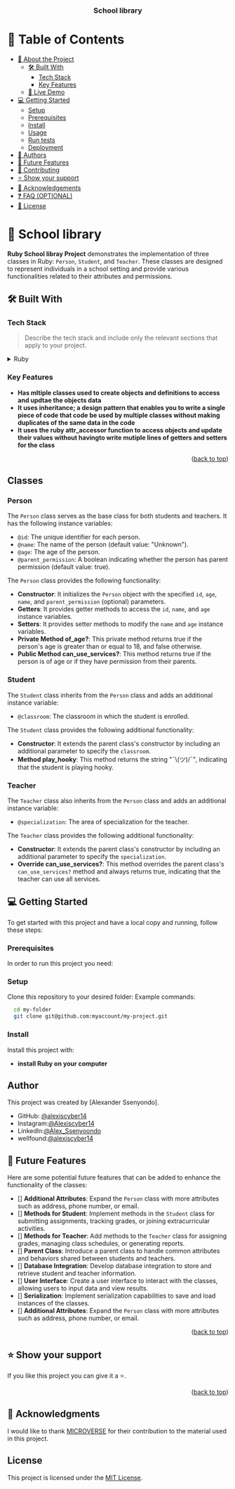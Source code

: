 <div align="center">
  <h3><b>School library</b></h3>
</div>

# 📗 Table of Contents

- [📖 About the Project](#about-project)
  - [🛠 Built With](#built-with)
    - [Tech Stack](#tech-stack)
    - [Key Features](#key-features)
  - [🚀 Live Demo](#live-demo)
- [💻 Getting Started](#getting-started)
  - [Setup](#setup)
  - [Prerequisites](#prerequisites)
  - [Install](#install)
  - [Usage](#usage)
  - [Run tests](#run-tests)
  - [Deployment](#deployment)
- [👥 Authors](#authors)
- [🔭 Future Features](#future-features)
- [🤝 Contributing](#contributing)
- [⭐️ Show your support](#support)
- [🙏 Acknowledgements](#acknowledgements)
- [❓ FAQ (OPTIONAL)](#faq)
- [📝 License](#license)

<!-- PROJECT DESCRIPTION -->

# 📖 School library <a name="about-project"></a>

**Ruby School libray Project** demonstrates the implementation of three classes in Ruby: `Person`, `Student`, and `Teacher`. These classes are designed to represent individuals in a school setting and provide various functionalities related to their attributes and permissions.


## 🛠 Built With <a name="built-with"></a>

### Tech Stack <a name="tech-stack"></a>

> Describe the tech stack and include only the relevant sections that apply to your project.

<details>
  <summary>Ruby</summary>
  <ul>
    <li><a href="https://ruby.org/">Ruby</a></li>
  </ul>
</details>


### Key Features <a name="key-features"></a>

- **Has mltiple classes used to create objects and definitions to access and updtae the objects data**
- **It uses inheritance; a design pattern that enables you to write a single piece of code that code be used by multiple classes without making duplicates of the same data in the code**
- **It uses the ruby  attr_accessor function to access objects and update their values without havingto write mutiple lines of getters and setters for the class**

<p align="right">(<a href="#readme-top">back to top</a>)</p>


## Classes

### Person

The `Person` class serves as the base class for both students and teachers. It has the following instance variables:

- `@id`: The unique identifier for each person.
- `@name`: The name of the person (default value: "Unknown").
- `@age`: The age of the person.
- `@parent_permission`: A boolean indicating whether the person has parent permission (default value: true).

The `Person` class provides the following functionality:

- **Constructor**: It initializes the `Person` object with the specified `id`, `age`, `name`, and `parent_permission` (optional) parameters.
- **Getters**: It provides getter methods to access the `id`, `name`, and `age` instance variables.
- **Setters**: It provides setter methods to modify the `name` and `age` instance variables.
- **Private Method of_age?**: This private method returns true if the person's age is greater than or equal to 18, and false otherwise.
- **Public Method can_use_services?**: This method returns true if the person is of age or if they have permission from their parents.

### Student

The `Student` class inherits from the `Person` class and adds an additional instance variable:

- `@classroom`: The classroom in which the student is enrolled.

The `Student` class provides the following additional functionality:

- **Constructor**: It extends the parent class's constructor by including an additional parameter to specify the `classroom`.
- **Method play_hooky**: This method returns the string "¯\\(ツ)/¯", indicating that the student is playing hooky.

### Teacher

The `Teacher` class also inherits from the `Person` class and adds an additional instance variable:

- `@specialization`: The area of specialization for the teacher.

The `Teacher` class provides the following additional functionality:

- **Constructor**: It extends the parent class's constructor by including an additional parameter to specify the `specialization`.
- **Override can_use_services?**: This method overrides the parent class's `can_use_services?` method and always returns true, indicating that the teacher can use all services.



## 💻 Getting Started <a name="getting-started"></a>

To get started with this project and have a local copy and running, follow these steps:

### Prerequisites

In order to run this project you need:
  
### Setup

Clone this repository to your desired folder:
Example commands:

```sh
  cd my-folder
  git clone git@github.com:myaccount/my-project.git
```

### Install

Install this project with:
- **install Ruby on your computer**

## Author

This project was created by [Alexander Ssenyondo].

- GitHub: [@alexiscyber14](https://github.com/alexiscyber14)
- Instagram:[@Alexiscyber14](https://www.instagram.com/alexiscyber14/)
- LinkedIn:[@Alex_Ssenyoondo](https://www.linkedin.com/in/alex-software/)
- wellfound:[@alexiscyber14](https://angel.co/u/alexander-senyondo)


<!-- FUTURE FEATURES -->

## 🔭 Future Features <a name="future-features"></a>

Here are some potential future features that can be added to enhance the functionality of the classes:

- [] **Additional Attributes**: Expand the `Person` class with more attributes such as address, phone number, or email.
- [] **Methods for Student**: Implement methods in the `Student` class for submitting assignments, tracking grades, or joining extracurricular activities.
- [] **Methods for Teacher**: Add methods to the `Teacher` class for assigning grades, managing class schedules, or generating reports.
- [] **Parent Class**: Introduce a parent class to handle common attributes and behaviors shared between students and teachers.
- [] **Database Integration**: Develop database integration to store and retrieve student and teacher information.
- [] **User Interface**: Create a user interface to interact with the classes, allowing users to input data and view results.
- [] **Serialization**: Implement serialization capabilities to save and load instances of the classes.
- [] **Additional Attributes**: Expand the `Person` class with more attributes such as address, phone number, or email.
<p align="right">(<a href="#readme-top">back to top</a>)</p>


## ⭐️ Show your support <a name="support"></a>

If you like this project you can give it a ⭐️.

<p align="right">(<a href="#readme-top">back to top</a>)</p>

## 🙏 Acknowledgments <a name="acknowledgements"></a>
I would like to thank <a href="https://www.microverse.org/">MICROVERSE</a> for their contribution to the material used in this project.


## License

This project is licensed under the [MIT License](LICENSE).
